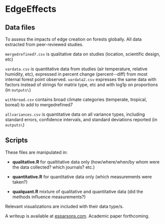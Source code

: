 # EdgeEffects

## Data files

To assess the impacts of edge creation on forests globally.
All data extracted from peer-reviewed studies.

`mergedrefined7.csv` is qualitative data on studies (location, scientific design, etc)

`vardata.csv` is quantitative data from studies (air temperature, relative humidity, etc), expressed in percent change (percent--diff) from most internal forest point observed.
`vardata2.csv` expresses the same data with factors instead of strings for matrix type, etc and with log1p on proportions (in `outputs\`)

`withbroad.csv` contains broad climate categories (temperate, tropical, boreal) to add to mergedrefined7

`allvariances.csv` is quantitative data on all variance types, including standard errors, confidence intervals, and standard deviations reported (in `outputs\`)

## Scripts

These files are manipulated in:

-   **qualitative.R** for qualtitative data only (how/where/when/by whom were the data collected? which journals? etc.)

-   **quantitative.R** for quantitative data only (which measurements were taken?)

-   **qualquant.R** mixture of qualitative and quantitative data (did the methods influence measurements?)

Relevant visualizations are included with their data type/s.

A writeup is available at [esparsons.com](http://www.esparsons.com/abiotic-edge-effects/).
Academic paper forthcoming.
